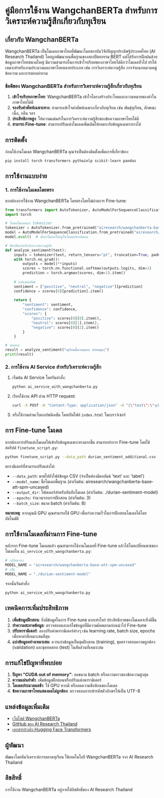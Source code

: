 # คู่มือการใช้งาน WangchanBERTa สำหรับการวิเคราะห์ความรู้สึกเกี่ยวกับทุเรียน

## เกี่ยวกับ WangchanBERTa

WangchanBERTa เป็นโมเดลภาษาไทยที่พัฒนาโดยสถาบันวิจัยปัญญาประดิษฐ์ประเทศไทย (AI Research Thailand) โดยถูกพัฒนาบนพื้นฐานของสถาปัตยกรรม BERT แต่ได้รับการฝึกฝนด้วยข้อมูลภาษาไทยขนาดใหญ่ มีความสามารถในการเข้าใจบริบทของภาษาไทยได้ดีกว่าโมเดลทั่วไป ทำให้เหมาะสำหรับงานประมวลผลภาษาไทยหลายประเภท เช่น การวิเคราะห์ความรู้สึก การจำแนกหมวดหมู่ข้อความ และการตอบคำถาม

### ข้อดีของ WangchanBERTa สำหรับการวิเคราะห์ความรู้สึกเกี่ยวกับทุเรียน

1. **เข้าใจบริบทภาษาไทย**: WangchanBERTa เข้าใจโครงสร้างประโยคและความหมายของคำในภาษาไทยได้ดี
2. **รองรับคำศัพท์เฉพาะทาง**: สามารถเข้าใจคำศัพท์เฉพาะเกี่ยวกับทุเรียน เช่น พันธุ์ทุเรียน, ลักษณะเนื้อ, กลิ่น ฯลฯ
3. **ประสิทธิภาพสูง**: ให้ความแม่นยำในการวิเคราะห์ความรู้สึกของข้อความภาษาไทยได้ดี
4. **สามารถ Fine-tune**: สามารถปรับแต่งโมเดลเพิ่มเติมให้เหมาะกับข้อมูลเฉพาะทางได้

## การติดตั้ง

ก่อนใช้งานโมเดล WangchanBERTa คุณจำเป็นต้องติดตั้งแพ็คเกจที่เกี่ยวข้อง:

```bash
pip install torch transformers pythainlp scikit-learn pandas
```

## การใช้งานแบบง่าย

### 1. การใช้งานโมเดลโดยตรง

หากต้องการใช้งาน WangchanBERTa โดยตรงโดยไม่ผ่านการ Fine-tune:

```python
from transformers import AutoTokenizer, AutoModelForSequenceClassification
import torch

# โหลดโมเดลและ tokenizer
tokenizer = AutoTokenizer.from_pretrained("airesearch/wangchanberta-base-att-spm-uncased")
model = AutoModelForSequenceClassification.from_pretrained("airesearch/wangchanberta-base-att-spm-uncased", num_labels=3)
model.eval()  # ตั้งค่าโมเดลให้อยู่ในโหมดประเมินผล

# ฟังก์ชันสำหรับวิเคราะห์ความรู้สึก
def analyze_sentiment(text):
    inputs = tokenizer(text, return_tensors="pt", truncation=True, padding=True, max_length=128)
    with torch.no_grad():
        outputs = model(**inputs)
        scores = torch.nn.functional.softmax(outputs.logits, dim=1)
        prediction = torch.argmax(scores, dim=1).item()
    
    # แปลงผลลัพธ์
    sentiment = ["positive", "neutral", "negative"][prediction]
    confidence = scores[0][prediction].item()
    
    return {
        "sentiment": sentiment,
        "confidence": confidence,
        "scores": {
            "positive": scores[0][0].item(),
            "neutral": scores[0][1].item(),
            "negative": scores[0][2].item()
        }
    }

# ทดสอบ
result = analyze_sentiment("ทุเรียนนี้หวานมาก อร่อยสุดๆ")
print(result)
```

### 2. การใช้งาน AI Service สำหรับวิเคราะห์ความรู้สึก

1. เริ่มต้น AI Service โดยรันคำสั่ง:
   ```bash
   python ai_service_with_wangchanberta.py
   ```

2. เรียกใช้งาน API ผ่าน HTTP request:
   ```bash
   curl -X POST -H "Content-Type: application/json" -d "{\"text\":\"ทุเรียนนี้หวานมาก อร่อยสุดๆ\"}" http://localhost:5000/analyze
   ```

3. หรือใช้งานผ่านเว็บแอปพลิเคชัน โดยเปิดไฟล์ `index.html` ในเบราว์เซอร์

## การ Fine-tune โมเดล

หากต้องการปรับแต่งโมเดลให้เข้ากับข้อมูลเฉพาะทางมากขึ้น สามารถทำการ Fine-tune โดยใช้สคริปต์ `finetune_script.py`:

```bash
python finetune_script.py --data_path durian_sentiment_additional.csv --epochs 3 --batch_size 8
```

พารามิเตอร์ที่สามารถปรับแต่งได้:
- `--data_path`: พาธไปยังไฟล์ข้อมูล CSV (จำเป็นต้องมีคอลัมน์ 'text' และ 'label')
- `--model_name`: ชื่อโมเดลพื้นฐาน (ค่าเริ่มต้น: airesearch/wangchanberta-base-att-spm-uncased)
- `--output_dir`: โฟลเดอร์สำหรับบันทึกโมเดล (ค่าเริ่มต้น: ./durian-sentiment-model)
- `--epochs`: จำนวนรอบการฝึกสอน (ค่าเริ่มต้น: 3)
- `--batch_size`: ขนาด batch (ค่าเริ่มต้น: 8)

**หมายเหตุ**: หากคุณมี GPU คุณสามารถใช้ GPU เพื่อเร่งความเร็วในการฝึกสอนโมเดลได้โดยอัตโนมัติ

## การใช้งานโมเดลที่ผ่านการ Fine-tune

หลังจาก Fine-tune โมเดลแล้ว คุณสามารถใช้งานโมเดลที่ Fine-tune แล้วได้โดยเปลี่ยนพาธของโมเดลใน `ai_service_with_wangchanberta.py`:

```python
# เปลี่ยนจาก
MODEL_NAME = "airesearch/wangchanberta-base-att-spm-uncased"
# เป็น
MODEL_NAME = "./durian-sentiment-model"
```

จากนั้นรันคำสั่ง:
```bash
python ai_service_with_wangchanberta.py
```

## เทคนิคการเพิ่มประสิทธิภาพ

1. **เพิ่มข้อมูลฝึกสอน**: ยิ่งมีข้อมูลในการ Fine-tune มากเท่าไหร่ ประสิทธิภาพของโมเดลจะยิ่งดีขึ้น
2. **ทำความสะอาดข้อมูล**: ตรวจสอบและแก้ไขข้อมูลที่มีความผิดพลาดก่อนนำไป Fine-tune
3. **ปรับพารามิเตอร์**: ลองปรับค่าพารามิเตอร์ต่างๆ เช่น learning rate, batch size, epochs เพื่อหาค่าที่เหมาะสมที่สุด
4. **แบ่งข้อมูลอย่างเหมาะสม**: ควรแบ่งข้อมูลเป็นชุดฝึกสอน (training), ชุดตรวจสอบความถูกต้อง (validation) และชุดทดสอบ (test) ในสัดส่วนที่เหมาะสม

## การแก้ไขปัญหาที่พบบ่อย

1. **ปัญหา "CUDA out of memory"**: ลดขนาด batch หรือความยาวของข้อความสูงสุด
2. **ความแม่นยำต่ำ**: เพิ่มข้อมูลฝึกสอนหรือปรับแต่งพารามิเตอร์
3. **โมเดลประมวลผลช้า**: ใช้ GPU หากมี หรือลดความซับซ้อนของโมเดล
4. **ข้อความภาษาไทยแสดงผลไม่ถูกต้อง**: ตรวจสอบการเข้ารหัสตัวอักษรให้เป็น UTF-8

## แหล่งข้อมูลเพิ่มเติม

- [เว็บไซต์ WangchanBERTa](https://airesearch.in.th/releases/wangchanberta-pre-trained-thai-language-model/)
- [GitHub ของ AI Research Thailand](https://github.com/vistec-AI/thai2transformers)
- [เอกสารอ้างอิง Hugging Face Transformers](https://huggingface.co/docs/transformers/index)

## ผู้พัฒนา

พัฒนาโดยทีมวิเคราะห์การตลาดทุเรียน ใช้เทคโนโลยี WangchanBERTa จาก AI Research Thailand

## ลิขสิทธิ์

การใช้งาน WangchanBERTa อยู่ภายใต้ลิขสิทธิ์ของ AI Research Thailand 
